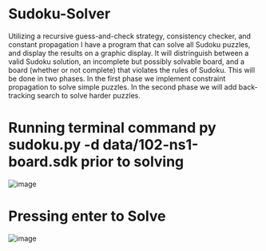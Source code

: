 # Sudoku-Solver

Utilizing a recursive guess-and-check strategy, consistency checker, and constant propagation I have a program that can solve all Sudoku puzzles, and display the results on a graphic display. It will distringuish between a valid Sudoku solution, an incomplete but possibly solvable board, and a board (whether or not complete) that violates the rules of Sudoku. This will be done in two phases. In the first phase we implement constraint propagation to solve simple puzzles. In the second phase we will add back-tracking search to solve harder puzzles. 

# Running terminal command py sudoku.py -d data/102-ns1-board.sdk prior to solving
![image](https://github.com/user-attachments/assets/5c1232da-0921-4fcd-a935-47bec029146b)

# Pressing enter to Solve
![image](https://github.com/user-attachments/assets/44fd79a9-f61f-4d0b-9c3b-d4b3edf07ea5)
